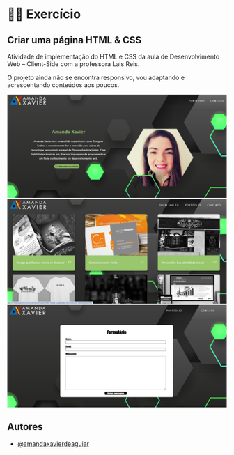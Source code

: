 
# 🧑‍💻 Exercício 
## Criar uma página HTML & CSS

Atividade de implementação do HTML e CSS da aula de Desenvolvimento Web – Client-Side com a professora Lais Reis.

O projeto ainda não se encontra responsivo, vou adaptando e acrescentando conteúdos aos poucos.


<img width="800" src="index.png">
<img width="800" src="portfolio.png">
<img width="800" src="formulario_contato.png">


## Autores

- [@amandaxavierdeaguiar](https://github.com/amandaxavierdeaguiar)